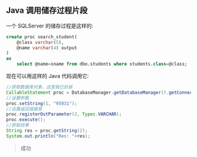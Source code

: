 Java 调用储存过程片段
---------

一个 SQLServer 的储存过程是这样的:
```sql
create proc search_student(
    @class varchar(5),
    @name varchar(4) output
)
as
    select @name=sname from dbo.students where students.class=@class;
```

现在可以用这样的 Java 代码调用它:

```java
//获取数据库对象，这里我已封装
CallableStatement proc = DatabaseManager.getDatabaseManager().getConnect().prepareCall("{call search_student(?,?)}");
//设置参数
proc.setString(1, "95031");
//设置返回值接受
proc.registerOutParameter(2, Types.VARCHAR);
proc.execute();
//获取结果
String res = proc.getString(2);
System.out.println("Res: "+res);
```

> 成功